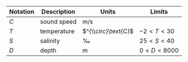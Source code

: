 Notation | Description | Units | Limits
--- | --- | --- | ---
$C$ | sound speed | $\text{m/s}$
$T$ | temperature | $^{\\circ}\text{C}$ | $-2 < T < 30$
$S$ | salinity    | $\text{‰}$ | $25 < S < 40$
$D$ | depth       | $\text{m}$ | $0 < D < 8000$